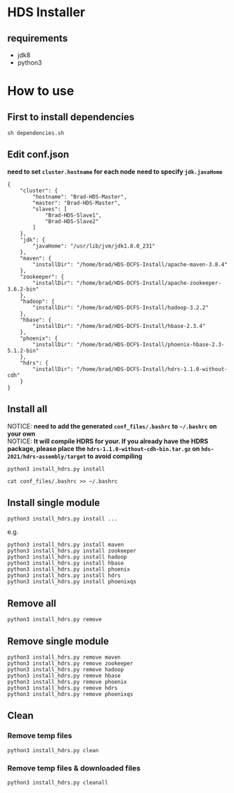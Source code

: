 # HDS Installer

## requirements
* jdk8
* python3

# How to use

## First to install dependencies
```
sh dependencies.sh
```

## Edit conf.json
**need to set `cluster.hostname` for each node**
**need to specify `jdk.javaHome`**
```json=
{
    "cluster": {
        "hostname": "Brad-HDS-Master",
        "master": "Brad-HDS-Master",
        "slaves": [
            "Brad-HDS-Slave1",
            "Brad-HDS-Slave2"
        ]
    },
    "jdk": {
        "javaHome": "/usr/lib/jvm/jdk1.8.0_231"
    },
    "maven": {
        "installDir": "/home/brad/HDS-DCFS-Install/apache-maven-3.8.4"
    },
    "zookeeper": {
        "installDir": "/home/brad/HDS-DCFS-Install/apache-zookeeper-3.6.2-bin"
    },
    "hadoop": {
        "installDir": "/home/brad/HDS-DCFS-Install/hadoop-3.2.2"
    },
    "hbase": {
        "installDir": "/home/brad/HDS-DCFS-Install/hbase-2.3.4"
    },
    "phoenix": {
        "installDir": "/home/brad/HDS-DCFS-Install/phoenix-hbase-2.3-5.1.2-bin"
    },
    "hdrs": {
        "installDir": "/home/brad/HDS-DCFS-Install/hdrs-1.1.0-without-cdh"
    }
}
```

## Install all
NOTICE: **need to add the generated `conf_files/.bashrc` to `~/.bashrc` on your own**  
NOTICE: **It will compile HDRS for your. If you already have the HDRS package, please place the `hdrs-1.1.0-without-cdh-bin.tar.gz` on `hds-2021/hdrs-assembly/target` to avoid compiling**
```bash=
python3 install_hdrs.py install
```
```bash=
cat conf_files/.bashrc >> ~/.bashrc
```

## Install single module
```bash=
python3 install_hdrs.py install ...
```
e.g.
```bash=
python3 install_hdrs.py install maven
python3 install_hdrs.py install zookeeper
python3 install_hdrs.py install hadoop
python3 install_hdrs.py install hbase
python3 install_hdrs.py install phoenix
python3 install_hdrs.py install hdrs
python3 install_hdrs.py install phoenixqs
```

## Remove all
```bash=
python3 install_hdrs.py remove
```

## Remove single module
```bash=
python3 install_hdrs.py remove maven
python3 install_hdrs.py remove zookeeper
python3 install_hdrs.py remove hadoop
python3 install_hdrs.py remove hbase
python3 install_hdrs.py remove phoenix
python3 install_hdrs.py remove hdrs
python3 install_hdrs.py remove phoenixqs
```

## Clean
### Remove temp files
```bash=
python3 install_hdrs.py clean
```
### Remove temp files & downloaded files
```bash=
python3 install_hdrs.py cleanall
```
